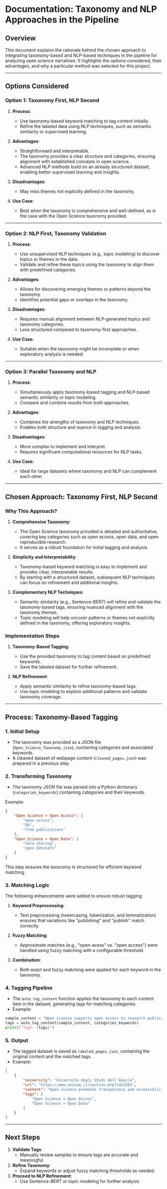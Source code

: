 # Documentation: Taxonomy and NLP Approaches in the Pipeline

## Overview
This document explains the rationale behind the chosen approach to integrating taxonomy-based and NLP-based techniques in the pipeline for analyzing open science narratives. It highlights the options considered, their advantages, and why a particular method was selected for this project.

---

## Options Considered

### **Option 1: Taxonomy First, NLP Second**
1. **Process**:
   - Use taxonomy-based keyword matching to tag content initially.
   - Refine the labeled data using NLP techniques, such as semantic similarity or supervised learning.

2. **Advantages**:
   - Straightforward and interpretable.
   - The taxonomy provides a clear structure and categories, ensuring alignment with established concepts in open science.
   - Advanced NLP methods build on an already structured dataset, enabling better supervised learning and insights.

3. **Disadvantages**:
   - May miss themes not explicitly defined in the taxonomy.

4. **Use Case**:
   - Best when the taxonomy is comprehensive and well-defined, as is the case with the Open Science taxonomy provided.

---

### **Option 2: NLP First, Taxonomy Validation**
1. **Process**:
   - Use unsupervised NLP techniques (e.g., topic modeling) to discover topics or themes in the data.
   - Validate and refine these topics using the taxonomy to align them with predefined categories.

2. **Advantages**:
   - Allows for discovering emerging themes or patterns beyond the taxonomy.
   - Identifies potential gaps or overlaps in the taxonomy.

3. **Disadvantages**:
   - Requires manual alignment between NLP-generated topics and taxonomy categories.
   - Less structured compared to taxonomy-first approaches.

4. **Use Case**:
   - Suitable when the taxonomy might be incomplete or when exploratory analysis is needed.

---

### **Option 3: Parallel Taxonomy and NLP**
1. **Process**:
   - Simultaneously apply taxonomy-based tagging and NLP-based semantic similarity or topic modeling.
   - Compare and combine results from both approaches.

2. **Advantages**:
   - Combines the strengths of taxonomy and NLP techniques.
   - Enables both structure and nuance in tagging and analysis.

3. **Disadvantages**:
   - More complex to implement and interpret.
   - Requires significant computational resources for NLP tasks.

4. **Use Case**:
   - Ideal for large datasets where taxonomy and NLP can complement each other.

---

## Chosen Approach: Taxonomy First, NLP Second

### **Why This Approach?**
1. **Comprehensive Taxonomy**:
   - The Open Science taxonomy provided is detailed and authoritative, covering key categories such as open access, open data, and open reproducible research.
   - It serves as a robust foundation for initial tagging and analysis.

2. **Simplicity and Interpretability**:
   - Taxonomy-based keyword matching is easy to implement and provides clear, interpretable results.
   - By starting with a structured dataset, subsequent NLP techniques can focus on refinement and additional insights.

3. **Complementary NLP Techniques**:
   - Semantic similarity (e.g., Sentence-BERT) will refine and validate the taxonomy-based tags, ensuring nuanced alignment with the taxonomy themes.
   - Topic modeling will help uncover patterns or themes not explicitly defined in the taxonomy, offering exploratory insights.

### **Implementation Steps**
1. **Taxonomy-Based Tagging**:
   - Use the provided taxonomy to tag content based on predefined keywords.
   - Save the labeled dataset for further refinement.

2. **NLP Refinement**:
   - Apply semantic similarity to refine taxonomy-based tags.
   - Use topic modeling to explore additional patterns and validate taxonomy coverage.

---

## Process: Taxonomy-Based Tagging

### **1. Initial Setup**
- The taxonomy was provided as a JSON file (`Open_Science_Taxonomy.json`), containing categories and associated keywords.
- A cleaned dataset of webpage content (`cleaned_pages.json`) was prepared in a previous step.

### **2. Transforming Taxonomy**
- The taxonomy JSON file was parsed into a Python dictionary (`categories_keywords`) containing categories and their keywords.

Example:
```json
{
    "Open Science > Open Access": [
        "open access",
        "OA",
        "free publications"
    ],
    "Open Science > Open Data": [
        "data sharing",
        "open datasets"
    ]
}
```

This step ensures the taxonomy is structured for efficient keyword matching.

### **3. Matching Logic**
The following enhancements were added to ensure robust tagging:

1. **Keyword Preprocessing**:
   - Text preprocessing (lowercasing, tokenization, and lemmatization) ensures that variations like "publishing" and "publish" match correctly.

2. **Fuzzy Matching**:
   - Approximate matches (e.g., "open-acess" vs. "open access") were handled using fuzzy matching with a configurable threshold.

3. **Combination**:
   - Both exact and fuzzy matching were applied for each keyword in the taxonomy.

### **4. Tagging Pipeline**
- The `auto_tag_content` function applies the taxonomy to each content item in the dataset, generating tags for matching categories.
- Example:

```python
sample_content = "Open science supports open access to research publications and data."
tags = auto_tag_content(sample_content, categories_keywords)
print(f"Tags: {tags}")
```

### **5. Output**
- The tagged dataset is saved as `labeled_pages.json`, containing the original content and the matched tags.
- Example:

```json
[
    {
        "university": "Università degli Studi dell'Aquila",
        "url": "https://www.univaq.it/section.php?id=2265",
        "content": "Open science promotes transparency and accessibility in research...",
        "tags": [
            "Open Science > Open Access",
            "Open Science > Open Data"
        ]
    }
]
```

---

## Next Steps
1. **Validate Tags**:
   - Manually review samples to ensure tags are accurate and meaningful.
2. **Refine Taxonomy**:
   - Expand keywords or adjust fuzzy matching thresholds as needed.
3. **Proceed to NLP Refinement**:
   - Use Sentence-BERT or topic modeling for further analysis.

